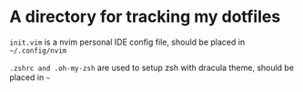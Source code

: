 # A directory for tracking my dotfiles

`init.vim` is a nvim personal IDE config file, should be placed in `~/.config/nvim`

`.zshrc and .oh-my-zsh` are used to setup zsh with dracula theme, should be placed in `~`
